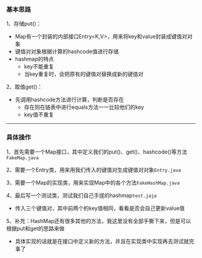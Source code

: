 ### 基本思路
1、存储put()：
* Map有一个封装的内部接口Entry<K,V>，用来将key和value封装成键值对对象
* 键值对对象根据计算的hashcode值进行存储
* hashmap的特点
  * key不能重复
  * 当key重复时，会把原有的键值对替换成新的键值对

2、取值get()：
* 先调用hashcode方法进行计算，判断是否存在
  * 存在则在链表中进行equals方法一一比较他们的key
  * key值不重复
---
### 具体操作
1、首先需要一个Map接口，其中定义我们的put()、get()、hashcode()等方法`FakeMap.java`

2、需要一个Entry类，用来用我们传入的键值对生成键值对对象`Entry.java`

3、需要一个Map的实现类，用来实现Map中的各个方法`FakeHashMap.java`

4、最后写一个测试类，测试我们自己手搓的hashmap`test.jaja`
* 传入三个键值对，其中前两个的key值相同，看看是否会自己更新value值

5、补充：HashMap还有很多其他的方法，我这里没有全部手撕下来，但是可以根据put和get的思路来做
* 具体实现的话就是在接口中定义新的方法，并且在实现类中实现再去测试就完事了
